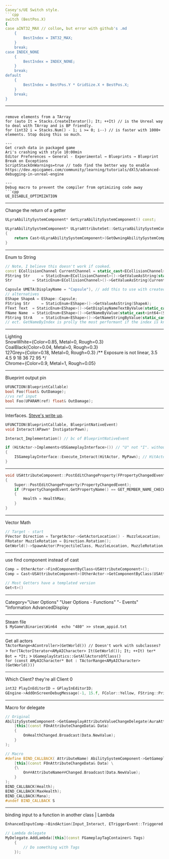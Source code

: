 ```yaml
---
Casey's/UE Switch style. 
```cpp
switch (BestPos.X)
{
case aINT32_MAX // collon, but error with github's .md
	{
		BestIndex = INT32_MAX;
	}
	break;
case INDEX_NONE
	{
		BestIndex = INDEX_NONE;
	}
	break;
default
	{
		BestIndex = BestPos.Y * GridSize.X + BestPos.X;
	}
	break;
}
```

---
```

remove elements from a TArray    
for (auto It = Stacks.CreateIterator(); It; ++It) // is the Unreal way to deal with TArray and is BP friendly.    
for (int32 i = Stacks.Num() - 1; i >= 0; i--) // is faster with 1000+ elements. Stop doing this so much.    

---
Get crash data in packaged game   
Ari's crashing with style 10:00min  
Editor Preferences → General - Experimental → Blueprints → Blueprint Break on Exceptions  
ScriptStackOnWarnings=true // todo find the better way to enable  
https://dev.epicgames.com/community/learning/tutorials/dXl5/advanced-debugging-in-unreal-engine  

---
Debug macro to prevent the compiler from optimizing code away   
```cpp
UE_DISABLE_OPTIMIZATION
```

---
Change the return of a getter  
```cpp
ULyraAbilitySystemComponent* GetLyraAbilitySystemComponent() const;

ULyraAbilitySystemComponent* ULyraAttributeSet::GetLyraAbilitySystemComponent() const
{
	return Cast<ULyraAbilitySystemComponent>(GetOwningAbilitySystemComponent());
}
```

---
Enum to String  
```cpp
// Note, I believe this doesn't work if cooked.
const ECollisionChannel CurrentChannel = static_cast<ECollisionChannel>(i);
FString Str 	= StaticEnum<ECollisionChannel>()->GetValueAsString(static_cast<ECollisionChannel>(i));
Str 		= StaticEnum<ECollisionChannel>()->GetValueAsString(CurrentChannel)

Capsule UMETA(DisplayName = "Capsule"), // add this to use with created enums.
// alternatives
EShape ShapeA = EShape::Capsule;
FString Str 	= StaticEnum<EShape>()->GetValueAsString(ShapeA); 				// EShape::Capsule
FText Text 	= StaticEnum<EShape>()->GetDisplayNameTextByValue(static_cast<int64>(ShapeA)); 	// Capsule
FName Name 	= StaticEnum<EShape>()->GetNameByValue(static_cast<int64>(ShapeA)); 		// EShape::Capsule
FString StrA 	= StaticEnum<EShape>()->GetNameStringByValue(static_cast<int64>(ShapeA)); 	// Capsule
// ect. GetNameByIndex is prolly the most performant if the index is known. use GetIndexByName to get the index
```  

---
Lighting  
SnowWhite={Color=0.85, Metal=0, Rough=0.3}  
CoalBlack{Color=0.04, Metal=0, Rough=0.3}  
127Grey={Color=0.18, Metal=0, Rough=0.3} /** Exposure is not linear, 3.5 4.5 9 18 36 72 95 */   
Chrome={Color=0.9, Metal=1, Rough=0.05}   

---
Blueprint output pin
```cpp
UFUNCTION(BlueprintCallable)
bool Foo(float& OutDamage);
//vs ref input
bool Foo(UPARAM(ref) float& OutDamage);
```

---
Interfaces. [Steve's write up](https://www.stevestreeting.com/2020/11/02/ue4-c---interfaces---hints-n-tips/). 
```cpp
UFUNCTION(BlueprintCallable, BlueprintNativeEvent)
void Interact(APawn* InstigatorPawn);

Interact_Implementation() // bc of BlueprintNativeEvent

if (HitActor->Implements<USGameplayInterface>()) // "U" not "I". without check returns garbage
{
    ISGameplayInterface::Execute_Interact(HitActor, MyPawn); // HitActor calls Interact(MyPawn)
}
```

---
```cpp
void USAttributeComponent::PostEditChangeProperty(FPropertyChangedEvent& PropertyChangedEvent)
{
	Super::PostEditChangeProperty(PropertyChangedEvent);
	if (PropertyChangedEvent.GetPropertyName() == GET_MEMBER_NAME_CHECKED(USAttributeComponent, HealthMax))
	{
		Health = HealthMax; 
	}
}
```

---
Vector Math  
```cpp
// Target - start
FVector Direction = TargetActor->GetActorLocation() - MuzzleLocation;
FRotator MuzzleRotation = Direction.Rotation();
GetWorld()->SpawnActor(ProjectileClass, MuzzleLocation, MuzzleRotation, SpawnParams);
```

---
use find component instead of cast  
```cpp 
Comp = OtherActor->FindComponentByClass<USAttributeComponent>();    
Comp = Cast<USAttributeComponent>(OtherActor->GetComponentByClass(USAttributeComponent::StaticClass()));

// Most Getters have a templated version
Get<t>()
```

---
Category="User Options" "User Options - Functions" "- Events"
"Information
AdvancedDisplay

---
Steam file  
`$ MyGame\Binaries\Win64  echo "480" >> steam_appid.txt`

---
Get all actors  
`TActorRange<AController>(GetWorld()) // Doesn't work with subclasses?` > `for(TActorIterator<AMyAICharacter> It(GetWorld()); It; ++It) ter* Bot = *It;` > `UGameplayStatics::GetAllActorsOfClass()`  
`for (const AMyAICharacter* Bot : TActorRange<AMyAICharacter>(GetWorld()))`

---
Which Client? they're all Client 0    
```cpp
int32 PlayInEditorID = GPlayInEditorID;  
GEngine->AddOnScreenDebugMessage(-1, 15.f, FColor::Yellow, FString::Printf(TEXT("Client %d OnRep_ReplicatedVar"), PlayInEditorID));
```

---
Macro for delegate
```cpp
// Original
AbilitySystemComponent->GetGameplayAttributeValueChangeDelegate(AuraAttributeSet->GetHealthAttribute()).AddLambda(
    [this](const FOnAttributeChangeData& Data)
    {
        OnHealthChanged.Broadcast(Data.NewValue);
    }
);

// Macro
#define BIND_CALLBACK( AttributeName) AbilitySystemComponent->GetGameplayAttributeValueChangeDelegate(AuraAttributeSet->Get##AttributeName##Attribute()).AddLambda( \
    [this](const FOnAttributeChangeData& Data) \
    {\
        On##AttributeName##Changed.Broadcast(Data.NewValue);
    }
);
BIND_CALLBACK(Health);
BIND_CALLBACK(MaxHealth);
BIND_CALLBACK(Mana);
#undef BIND_CALLBACK S
```

---
binding input to a function in another class | Lambda
```cpp
EnhancedInputComp->BindAction(Input_Interact, ETriggerEvent::Triggered, this->InteractionComp.Get(), &USInteractionComp::PrimaryInteract);

// Lambda delegate
MyDelegate.AddLambda([this](const FGameplayTagContainer& Tags)
    {
        // Do something with Tags
    });
```
